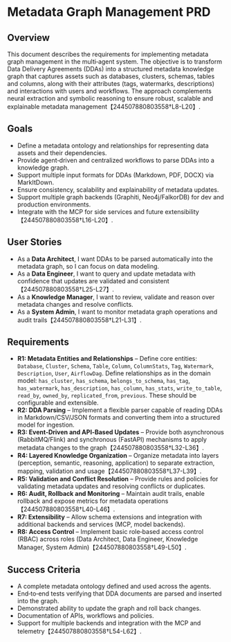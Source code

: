 # Metadata Graph Management PRD

## Overview

This document describes the requirements for implementing metadata graph management in the multi‑agent system. The objective is to transform Data Delivery Agreements (DDAs) into a structured metadata knowledge graph that captures assets such as databases, clusters, schemas, tables and columns, along with their attributes (tags, watermarks, descriptions) and interactions with users and workflows. The approach complements neural extraction and symbolic reasoning to ensure robust, scalable and explainable metadata management【244507880803558†L8-L20】.

## Goals

* Define a metadata ontology and relationships for representing data assets and their dependencies.
* Provide agent‑driven and centralized workflows to parse DDAs into a knowledge graph.
* Support multiple input formats for DDAs (Markdown, PDF, DOCX) via MarkItDown.
* Ensure consistency, scalability and explainability of metadata updates.
* Support multiple graph backends (Graphiti, Neo4j/FalkorDB) for dev and production environments.
* Integrate with the MCP for side services and future extensibility【244507880803558†L16-L20】.

## User Stories

* As a **Data Architect**, I want DDAs to be parsed automatically into the metadata graph, so I can focus on data modeling.
* As a **Data Engineer**, I want to query and update metadata with confidence that updates are validated and consistent【244507880803558†L25-L27】.
* As a **Knowledge Manager**, I want to review, validate and reason over metadata changes and resolve conflicts.
* As a **System Admin**, I want to monitor metadata graph operations and audit trails【244507880803558†L21-L31】.

## Requirements

* **R1: Metadata Entities and Relationships** – Define core entities: `Database`, `Cluster`, `Schema`, `Table`, `Column`, `ColumnStats`, `Tag`, `Watermark`, `Description`, `User`, `AirflowDag`. Define relationships as in the domain model: `has_cluster`, `has_schema`, `belongs_to_schema`, `has_tag`, `has_watermark`, `has_description`, `has_column`, `has_stats`, `write_to_table`, `read_by`, `owned_by`, `replicated_from`, `previous`. These should be configurable and extensible.
* **R2: DDA Parsing** – Implement a flexible parser capable of reading DDAs in Markdown/CSV/JSON formats and converting them into a structured model for ingestion.
* **R3: Event‑Driven and API‑Based Updates** – Provide both asynchronous (RabbitMQ/Flink) and synchronous (FastAPI) mechanisms to apply metadata changes to the graph【244507880803558†L32-L36】.
* **R4: Layered Knowledge Organization** – Organize metadata into layers (perception, semantic, reasoning, application) to separate extraction, mapping, validation and usage【244507880803558†L37-L39】.
* **R5: Validation and Conflict Resolution** – Provide rules and policies for validating metadata updates and resolving conflicts or duplicates.
* **R6: Audit, Rollback and Monitoring** – Maintain audit trails, enable rollback and expose metrics for metadata operations【244507880803558†L40-L46】.
* **R7: Extensibility** – Allow schema extensions and integration with additional backends and services (MCP, model backends).
* **R8: Access Control** – Implement basic role‑based access control (RBAC) across roles (Data Architect, Data Engineer, Knowledge Manager, System Admin)【244507880803558†L49-L50】.

## Success Criteria

* A complete metadata ontology defined and used across the agents.
* End‑to‑end tests verifying that DDA documents are parsed and inserted into the graph.
* Demonstrated ability to update the graph and roll back changes.
* Documentation of APIs, workflows and policies.
* Support for multiple backends and integration with the MCP and telemetry【244507880803558†L54-L62】.